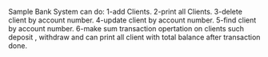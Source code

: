 Sample Bank System can do:
1-add Clients.
2-print all Clients.
3-delete client by account number.
4-update client by account number.
5-find client by account number.
6-make sum transaction opertation on clients such deposit , withdraw and can print all client with total balance after transaction done.
